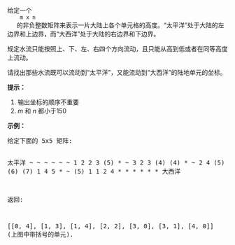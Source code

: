 <html>
 <body>
  <p>
   给定一个
   <code>
    m x n
   </code>
   的非负整数矩阵来表示一片大陆上各个单元格的高度。“太平洋”处于大陆的左边界和上边界，而“大西洋”处于大陆的右边界和下边界。
  </p>
  <p>
   规定水流只能按照上、下、左、右四个方向流动，且只能从高到低或者在同等高度上流动。
  </p>
  <p>
   请找出那些水流既可以流动到“太平洋”，又能流动到“大西洋”的陆地单元的坐标。
  </p>
  <p>
  </p>
  <p>
   <strong>
    提示：
   </strong>
  </p>
  <ol>
   <li>
    输出坐标的顺序不重要
   </li>
   <li>
    <em>
     m
    </em>
    和
    <em>
     n
    </em>
    都小于150
   </li>
  </ol>
  <p>
  </p>
  <p>
   <strong>
    示例：
   </strong>
  </p>
  <p>
  </p>
  <pre>
给定下面的 5x5 矩阵:

  太平洋 ~   ~   ~   ~   ~ 
       ~  1   2   2   3  (5) *
       ~  3   2   3  (4) (4) *
       ~  2   4  (5)  3   1  *
       ~ (6) (7)  1   4   5  *
       ~ (5)  1   1   2   4  *
          *   *   *   *   * 大西洋

返回:

[[0, 4], [1, 3], [1, 4], [2, 2], [3, 0], [3, 1], [4, 0]] (上图中带括号的单元).
</pre>
  <p>
  </p>
 </body>
</html>